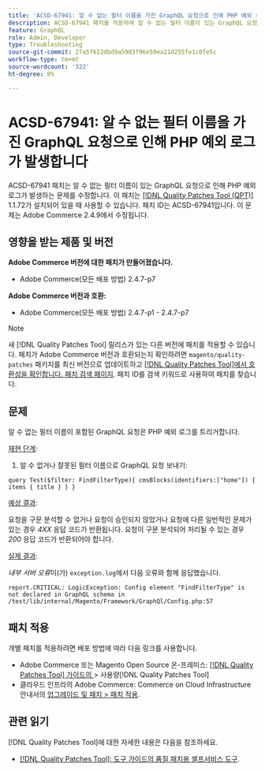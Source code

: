 ```yaml
---
title: 'ACSD-67941: 알 수 없는 필터 이름을 가진 GraphQL 요청으로 인해 PHP 예외 로그가 발생합니다'
description: ACSD-67941 패치를 적용하여 알 수 없는 필터 이름이 있는 GraphQL 요청으로 인해 PHP 예외 로그가 발생하는 Adobe Commerce 문제를 해결합니다.
feature: GraphQL
role: Admin, Developer
type: Troubleshooting
source-git-commit: 27a5f622dbd9a5903f96e50ea21d255fe1c0fe5c
workflow-type: tm+mt
source-wordcount: '322'
ht-degree: 0%

---
```



# ACSD-67941: 알 수 없는 필터 이름을 가진 GraphQL 요청으로 인해 PHP 예외 로그가 발생합니다

ACSD-67941 패치는 알 수 없는 필터 이름이 있는 GraphQL 요청으로 인해 PHP 예외 로그가 발생하는 문제를 수정합니다. 이 패치는 [[!DNL Quality Patches Tool (QPT)]](/help/tools/quality-patches-tool/quality-patches-tool-to-self-serve-quality-patches.md) 1.1.72가 설치되어 있을 때 사용할 수 있습니다. 패치 ID는 ACSD-67941입니다. 이 문제는 Adobe Commerce 2.4.9에서 수정됩니다.

## 영향을 받는 제품 및 버전

**Adobe Commerce 버전에 대한 패치가 만들어졌습니다.**

* Adobe Commerce(모든 배포 방법) 2.4.7-p7

**Adobe Commerce 버전과 호환:**

* Adobe Commerce(모든 배포 방법) 2.4.7-p1 - 2.4.7-p7

>[!NOTE]
>
>새 [!DNL Quality Patches Tool] 릴리스가 있는 다른 버전에 패치를 적용할 수 있습니다. 패치가 Adobe Commerce 버전과 호환되는지 확인하려면 `magento/quality-patches` 패키지를 최신 버전으로 업데이트하고 [[!DNL Quality Patches Tool]에서 호환성을 확인합니다. 패치 검색 페이지](https://experienceleague.adobe.com/tools/commerce-quality-patches/index.html). 패치 ID를 검색 키워드로 사용하여 패치를 찾습니다.

## 문제

알 수 없는 필터 이름이 포함된 GraphQL 요청은 PHP 예외 로그를 트리거합니다.

<u>재현 단계</u>:

1. 알 수 없거나 잘못된 필터 이름으로 GraphQL 요청 보내기:

```
query Test($filter: FindFilterType){ cmsBlocks(identifiers:["home"]) { items { title } } }
```

<u>예상 결과</u>:

요청을 구문 분석할 수 없거나 요청이 승인되지 않았거나 요청에 다른 일반적인 문제가 있는 경우 *4XX* 응답 코드가 반환됩니다. 요청이 구문 분석되어 처리될 수 있는 경우 *200* 응답 코드가 반환되어야 합니다.

<u>실제 결과</u>:

*내부 서버 오류*&#x200B;이(가) `exception.log`에서 다음 오류와 함께 응답했습니다.

```
report.CRITICAL: LogicException: Config element "FindFilterType" is not declared in GraphQL schema in /test/lib/internal/Magento/Framework/GraphQl/Config.php:57
```

## 패치 적용

개별 패치를 적용하려면 배포 방법에 따라 다음 링크를 사용합니다.

* Adobe Commerce 또는 Magento Open Source 온-프레미스: [[!DNL Quality Patches Tool]  가이드의 ](/help/tools/quality-patches-tool/usage.md)> 사용량[!DNL Quality Patches Tool]
* 클라우드 인프라의 Adobe Commerce: Commerce on Cloud Infrastructure 안내서의 [업그레이드 및 패치 > 패치 적용](https://experienceleague.adobe.com/docs/commerce-cloud-service/user-guide/develop/upgrade/apply-patches.html).

## 관련 읽기

[!DNL Quality Patches Tool]에 대한 자세한 내용은 다음을 참조하세요.

* [[!DNL Quality Patches Tool]: 도구 가이드의 품질 패치용 셀프서비스 도구](/help/tools/quality-patches-tool/quality-patches-tool-to-self-serve-quality-patches.md).